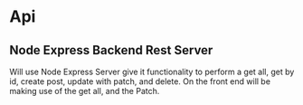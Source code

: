 # Api

## Node Express Backend Rest Server

Will use Node Express Server give it functionality to perform a get all, get by id, create post, update with patch, and delete. On the front end will be making use of the get all, and the Patch.

